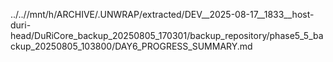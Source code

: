 ../..//mnt/h/ARCHIVE/.UNWRAP/extracted/DEV__2025-08-17__1833__host-duri-head/DuRiCore_backup_20250805_170301/backup_repository/phase5_5_backup_20250805_103800/DAY6_PROGRESS_SUMMARY.md